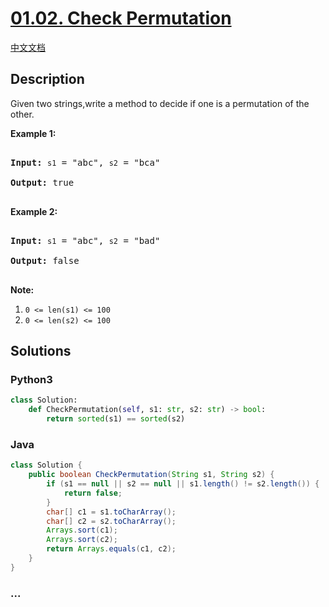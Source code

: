 # [01.02. Check Permutation](https://leetcode-cn.com/problems/check-permutation-lcci)

[中文文档](/lcci/01.02.Check%20Permutation/README.md)

## Description

<p>Given two strings,write a method to decide if one is a permutation of the other.</p>

<p><strong>Example 1:</strong></p>

<pre>

<strong>Input: </strong><code>s1</code> = &quot;abc&quot;, <code>s2</code> = &quot;bca&quot;

<strong>Output: </strong>true

</pre>

<p><strong>Example 2:</strong></p>

<pre>

<strong>Input: </strong><code>s1</code> = &quot;abc&quot;, <code>s2</code> = &quot;bad&quot;

<strong>Output: </strong>false

</pre>

<p><strong>Note:</strong></p>
<ol>
	<li><code>0 &lt;= len(s1) &lt;= 100 </code></li>
	<li><code>0 &lt;= len(s2) &lt;= 100</code></li>
</ol>

## Solutions

<!-- tabs:start -->

### **Python3**

```python
class Solution:
    def CheckPermutation(self, s1: str, s2: str) -> bool:
        return sorted(s1) == sorted(s2)
```

### **Java**

```java
class Solution {
    public boolean CheckPermutation(String s1, String s2) {
        if (s1 == null || s2 == null || s1.length() != s2.length()) {
            return false;
        }
        char[] c1 = s1.toCharArray();
        char[] c2 = s2.toCharArray();
        Arrays.sort(c1);
        Arrays.sort(c2);
        return Arrays.equals(c1, c2);
    }
}
```

### **...**

```

```

<!-- tabs:end -->
